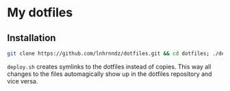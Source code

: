 # My dotfiles

## Installation

```bash
git clone https://github.com/lnhrnndz/dotfiles.git && cd dotfiles; ./deploy.sh
```

`deploy.sh` creates symlinks to the dotfiles instead of copies.
This way all changes to the files automagically show up in the dotfiles repository and vice versa.